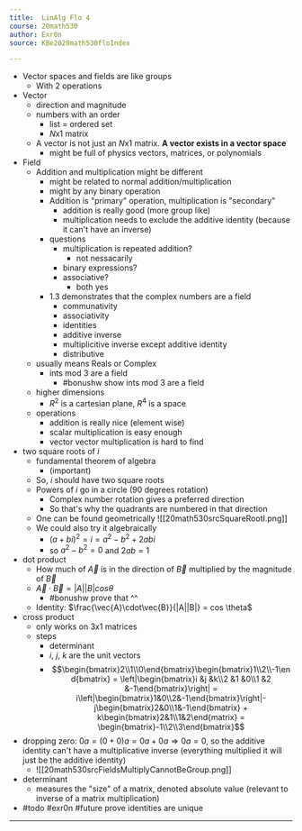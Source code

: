 ```yaml
---
title:  LinAlg Flo 4
course: 20math530
author: Exr0n
source: KBe2020math530floIndex

---
```


- Vector spaces and fields are like groups
	- With 2 operations
- Vector
	- direction and magnitude
	- numbers with an order
		- list = ordered set
		- $N$x$1$ matrix
	- A vector is not just an $N$x$1$ matrix. **A vector exists in a vector space**
		- might be full of physics vectors, matrices, or polynomials
- Field
	- Addition and multiplication might be different
		- might be related to normal addition/multiplication
		- might by any binary operation
		- Addition is "primary" operation, multiplication is "secondary"
			- addition is really good (more group like)
			- multiplication needs to exclude the additive identity (because it can't have an inverse)
		- questions
			- multiplication is repeated addition?
				- not nessacarily
			- binary expressions?
			- associative?
				- both yes
		- 1.3 demonstrates that the complex numbers are a field
			- communativity
			- associativity
			- identities
			- additive inverse
			- multiplicitive inverse except additive identity
			- distributive
	- usually means Reals or Complex
		- ints mod 3 are a field
			- #bonushw show ints mod 3 are a field
	- higher dimensions
		- $R^2$ is a cartesian plane, $R^4$ is a space
	- operations
		- addition is really nice (element wise)
		- scalar multiplication is easy enough
		- vector vector multiplication is hard to find
- two square roots of $i$
	- fundamental theorem of algebra
		- (important)
	- So, $i$ should have two square roots
	- Powers of $i$ go in a circle (90 degrees rotation)
		- Complex number rotation gives a preferred direction
		- So that's why the quadrants are numbered in that direction
	- One can be found geometrically
	![[20math530srcSquareRootI.png]]
	- We could also try it algebraically
		- $(a+bi)^2=i=a^2-b^2+2abi$
		- so $a^2-b^2 = 0$ and $2ab = 1$
- dot product
	- How much of $\vec{A}$ is in the direction of $\vec{B}$ multiplied by the magnitude of $\vec{B}$
	- $\vec{A} \cdot \vec{B} = |A||B| cos \theta$
		- #bonushw prove that ^^
	- Identity: $\frac{\vec{A}\cdot\vec{B}}{|A||B|} = cos \theta$
- cross product
	- only works on 3x1 matrices
	- steps
		- determinant
		- $i$, $j$, $k$ are the unit vectors
		- $$\begin{bmatrix}2\\1\\0\end{bmatrix}\begin{bmatrix}1\\2\\-1\end{bmatrix} = \left|\begin{bmatrix}i &j &k\\2 &1 &0\\1 &2 &-1\end{bmatrix}\right| = i\left|\begin{bmatrix}1&0\\2&-1\end{bmatrix}\right|-j\begin{bmatrix}2&0\\1&-1\end{bmatrix} + k\begin{bmatrix}2&1\\1&2\end{matrix} = \begin{bmatrix}-1\\2\\3\end{bmatrix}$$
- dropping zero: $0a = (0+0)a = 0a+0a \Rightarrow 0a = 0$, so the additive identity can't have a multiplicative inverse (everything multiplied it will just be the additive identity)
	- ![[20math530srcFieldsMultiplyCannotBeGroup.png]]
- determinant
	- measures the "size" of a matrix, denoted absolute value (relevant to inverse of a matrix multiplication)
- #todo #exr0n #future prove identities are unique

---
